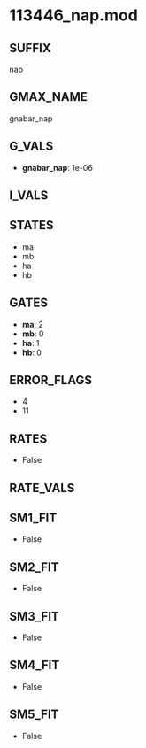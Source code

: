 # 113446_nap.mod

## SUFFIX

nap

## GMAX_NAME

gnabar_nap

## G_VALS

- **gnabar_nap**: 1e-06

## I_VALS


## STATES

- ma
- mb
- ha
- hb

## GATES

- **ma**: 2
- **mb**: 0
- **ha**: 1
- **hb**: 0

## ERROR_FLAGS

- 4
- 11

## RATES

- False

## RATE_VALS


## SM1_FIT

- False

## SM2_FIT

- False

## SM3_FIT

- False

## SM4_FIT

- False

## SM5_FIT

- False

